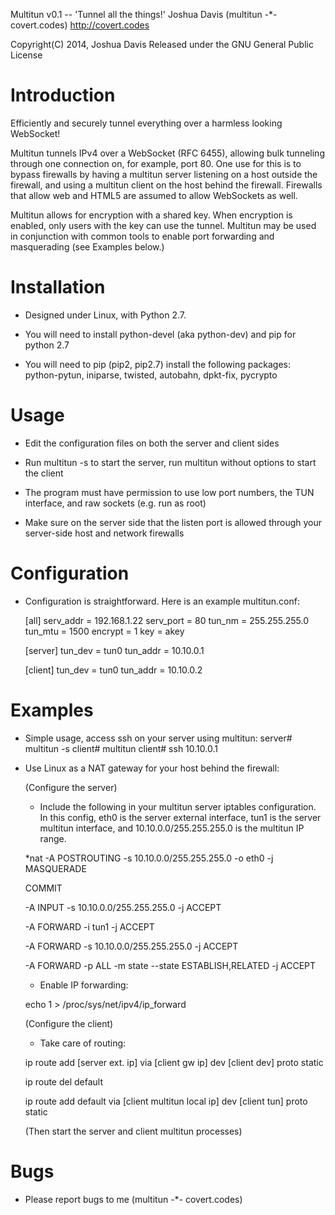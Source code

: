 Multitun v0.1 -- 'Tunnel all the things!'
Joshua Davis (multitun -*- covert.codes)
http://covert.codes

Copyright(C) 2014, Joshua Davis
Released under the GNU General Public License

Introduction
============

 Efficiently and securely tunnel everything over a harmless looking WebSocket!

Multitun tunnels IPv4 over a WebSocket (RFC 6455), allowing bulk tunneling
through one connection on, for example, port 80.  One use for this is to
bypass firewalls by having a multitun server listening on a host outside
the firewall, and using a multitun client on the host behind the firewall.
Firewalls that allow web and HTML5 are assumed to allow WebSockets as well.

Multitun allows for encryption with a shared key.  When encryption is
enabled, only users with the key can use the tunnel.  Multitun may be used
in conjunction with common tools to enable port forwarding and masquerading
(see Examples below.)


Installation
============

* Designed under Linux, with Python 2.7.

* You will need to install python-devel (aka python-dev) and pip for python 2.7

* You will need to pip (pip2, pip2.7) install the following packages:
	python-pytun, iniparse, twisted, autobahn, dpkt-fix, pycrypto


Usage
=====

* Edit the configuration files on both the server and client sides

* Run multitun -s to start the server, run multitun without options
  to start the client

* The program must have permission to use low port numbers, the TUN
  interface, and raw sockets (e.g. run as root)

* Make sure on the server side that the listen port is allowed through
  your server-side host and network firewalls


Configuration
=============

* Configuration is straightforward.  Here is an example multitun.conf:

	[all]
	serv_addr = 192.168.1.22
	serv_port = 80
	tun_nm = 255.255.255.0
	tun_mtu = 1500
	encrypt = 1
	key = akey

	[server]
	tun_dev = tun0
	tun_addr = 10.10.0.1

	[client]
	tun_dev = tun0
	tun_addr = 10.10.0.2


Examples
========

* Simple usage, access ssh on your server using multitun:
	server# multitun -s
	client# multitun
	client# ssh 10.10.0.1


* Use Linux as a NAT gateway for your host behind the firewall:

   (Configure the server)

   * Include the following in your multitun server iptables configuration.
     In this config, eth0 is the server external interface, tun1 is the
     server multitun interface, and 10.10.0.0/255.255.255.0 is the multitun
     IP range.

    *nat
    -A POSTROUTING -s 10.10.0.0/255.255.255.0 -o eth0 -j MASQUERADE

    COMMIT

    -A INPUT -s 10.10.0.0/255.255.255.0 -j ACCEPT

    -A FORWARD -i tun1 -j ACCEPT

    -A FORWARD -s 10.10.0.0/255.255.255.0 -j ACCEPT

    -A FORWARD -p ALL -m state --state ESTABLISH,RELATED -j ACCEPT

   * Enable IP forwarding:

   echo 1 > /proc/sys/net/ipv4/ip_forward


   (Configure the client)
   * Take care of routing:

	
    ip route add [server ext. ip] via [client gw ip] dev [client dev] proto static

    ip route del default

    ip route add default via [client multitun local ip] dev [client tun] proto static

   (Then start the server and client multitun processes)


Bugs
====

* Please report bugs to me (multitun -*- covert.codes)

